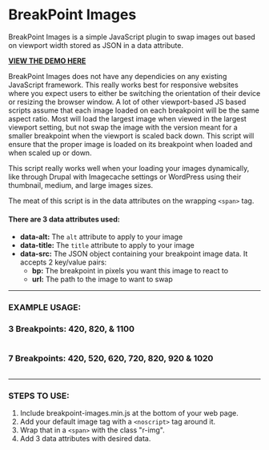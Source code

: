 BreakPoint Images
=================

BreakPoint Images is a simple JavaScript plugin to swap images out based on viewport width stored as JSON in a data attribute.

<a href="http://codepen.io/tpitre/pen/uAFao"><strong>VIEW THE DEMO HERE</strong></a>

BreakPoint Images does not have any dependicies on any existing JavaScript framework. This really works best for responsive websites where you expect users to either be switching the orientation of their device or resizing the browser window. A lot of other viewport-based JS based scripts assume that each image loaded on each breakpoint will be the same aspect ratio. Most will load the largest image when viewed in the largest viewport setting, but not swap the image with the version meant for a smaller breakpoint when the viewport is scaled back down. This script will ensure that the proper image is loaded on its breakpoint when loaded and when scaled up or down.

This script really works well when your loading your images dynamically, like through Drupal with Imagecache settings or WordPress using their thumbnail, medium, and large images sizes.

The meat of this script is in the data attributes on the wrapping <code>&lt;span&gt;</code> tag.

<h4>There are 3 data attributes used:</h4>
<ul>
	<li><strong>data-alt:</strong> The <code>alt</code> attribute to apply to your image</li>
	<li><strong>data-title:</strong> The <code>title</code> attribute to apply to your image</li>
	<li><strong>data-src:</strong> The JSON object containing your breakpoint image data. It accepts 2 key/value pairs:
		<ul>
			<li><strong>bp:</strong> The breakpoint in pixels you want this image to react to</li>
			<li><strong>url:</strong> The path to the image to want to swap</li>
		</ul>
	</li>
</ul>

<hr>

<h3>EXAMPLE USAGE:</h3>

<h3>3 Breakpoints: 420, 820, &amp; 1100</h3>
    <span class="r-img" data-alt="My Alt" data-title="My Title" data-src="[{'bp':'420','url':'http://placehold.it/420x150'},{'bp':'820','url':'http://placehold.it/820x150'},{'bp':'1100','url':'http://placehold.it/1100x150'},]"><noscript><img src="http://placehold.it/1100x150" alt=""></noscript></span>

<h3>7 Breakpoints: 420, 520, 620, 720, 820, 920 &amp; 1020</h3>
    <span class="r-img" data-alt="My Alt" data-title="My Title" data-src="[{'bp':'420','url':'http://placehold.it/420x150'},{'bp':'520','url':'http://placehold.it/520x150'},{'bp':'620','url':'http://placehold.it/620x150'},{'bp':'720','url':'http://placehold.it/720x150'},{'bp':'820','url':'http://placehold.it/820x150'},{'bp':'920','url':'http://placehold.it/920x150'},{'bp':'1020','url':'http://placehold.it/1020x150',}]"><noscript><img src="http://placehold.it/820x150" alt=""></noscript></span>

<hr>

<h3>STEPS TO USE:</h3>
<ol>
	<li>Include breakpoint-images.min.js at the bottom of your web page.</li>
	<li>Add your default image tag with a <code>&lt;noscript></code> tag around it.</li>
	<li>Wrap that in a <code>&lt;span&gt;</code> with the class "r-img".</li>
	<li>Add 3 data attributes with desired data.</li>
</ol>